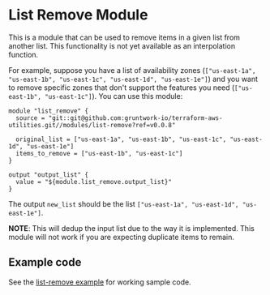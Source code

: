 # List Remove Module

This is a module that can be used to remove items in a given list from another list. This functionality is not yet
available as an interpolation function.

For example, suppose you have a list of availability zones (`["us-east-1a", "us-east-1b", "us-east-1c", "us-east-1d",
"us-east-1e"]`) and you want to remove specific zones that don't support the features you need (`["us-east-1b",
"us-east-1c"]`). You can use this module:

```hcl
module "list_remove" {
  source = "git::git@github.com:gruntwork-io/terraform-aws-utilities.git//modules/list-remove?ref=v0.0.8"

  original_list = ["us-east-1a", "us-east-1b", "us-east-1c", "us-east-1d", "us-east-1e"]
  items_to_remove = ["us-east-1b", "us-east-1c"]
}

output "output_list" {
  value = "${module.list_remove.output_list}"
}
```

The output `new_list` should be the list `["us-east-1a", "us-east-1d", "us-east-1e"]`.


**NOTE**: This will dedup the input list due to the way it is implemented. This module will not work if you are expecting duplicate items to remain.


## Example code

See the [list-remove example](https://github.com/terraform-modules-krish/terraform-aws-utilities/blob/v0.8.0/examples/list-remove) for working sample code.
